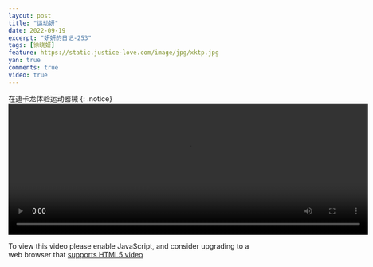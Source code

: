 ```yaml
---
layout: post
title: "运动妍"
date: 2022-09-19
excerpt: "妍妍的日记-253"
tags: [徐晓妍]
feature: https://static.justice-love.com/image/jpg/xktp.jpg
yan: true
comments: true
video: true
---
```

在迪卡龙体验运动器械
{: .notice}
<video id="my-video" class="video-js vjs-16-9 clipboard" controls preload="auto" width="722" height="264" data-setup="{}">
    <source src="{{ site.staticUrl }}/yanyan/video/dikalongyanyan.mp4" type='video/mp4'>
    <p class="vjs-no-js">
        To view this video please enable JavaScript, and consider upgrading to a web browser that
        <a href="http://videojs.com/html5-video-support/" target="_blank">supports HTML5 video</a>
    </p>
</video>
